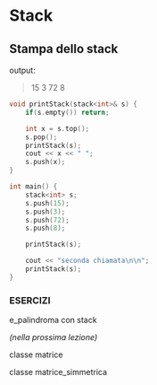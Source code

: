 # Stack

## Stampa dello stack

output:

> 15 3 72 8

```cpp
void printStack(stack<int>& s) {
    if(s.empty()) return;

    int x = s.top();
    s.pop();
    printStack(s);
    cout << x << " ";
    s.push(x);
}
```

```cpp
int main() {
    stack<int> s;
    s.push(15);
    s.push(3);
    s.push(72);
    s.push(8);

    printStack(s);

    cout << "seconda chiamata\n\n";
    printStack(s);
}
```

### ESERCIZI

e_palindroma con stack

*(nella prossima lezione)*

classe matrice

classe matrice_simmetrica
